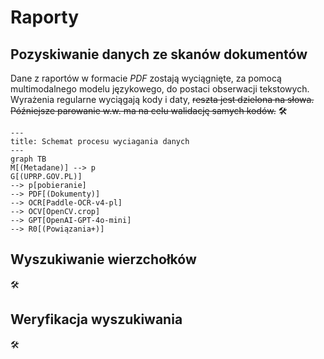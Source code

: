 Raporty
=======



Pozyskiwanie danych ze skanów dokumentów
----------------------------------------

Dane z raportów w formacie *PDF* zostają wyciągnięte, za pomocą
multimodalnego modelu językowego, do postaci obserwacji tekstowych.
Wyrażenia regularne wyciągają kody i daty, ~~reszta jest dzielona
na słowa. Późniejsze parowanie w.w. ma na celu walidację 
samych kodów.~~ 🛠

```mermaid
---
title: Schemat procesu wyciagania danych
---
graph TB
M[(Metadane)] --> p
G[(UPRP.GOV.PL)]
--> p[pobieranie]
--> PDF[(Dokumenty)]
--> OCR[Paddle-OCR-v4-pl]
--> OCV[OpenCV.crop]
--> GPT[OpenAI-GPT-4o-mini]
--> R0[(Powiązania+)]
```



Wyszukiwanie wierzchołków
-------------------------

🛠



Weryfikacja wyszukiwania
------------------------

🛠